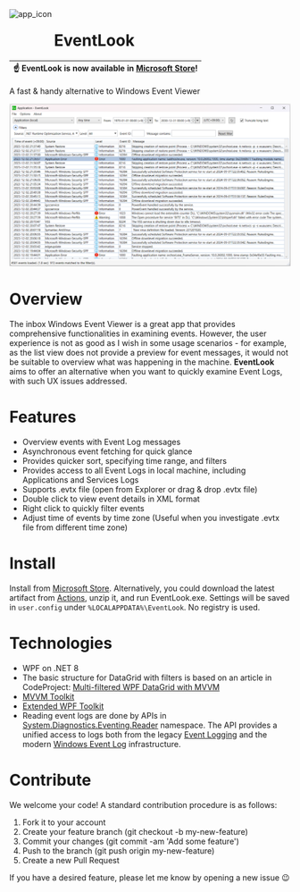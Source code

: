 <img align="left" width="80" height="80" src="https://user-images.githubusercontent.com/16055659/169651886-f53360a0-ccad-49f0-8c68-d8f0d5306ecc.png" alt="app_icon">

# EventLook

| :point_up: EventLook is now available in [Microsoft Store](https://www.microsoft.com/store/apps/9NJV5FQ089Z0)! |
|-----|

A fast & handy alternative to Windows Event Viewer

![screenshot](/Screenshot-1.png)

# Overview
The inbox Windows Event Viewer is a great app that provides comprehensive functionalities in examining events. However, the user experience is not as good as I wish in some usage scenarios - for example, as the list view does not provide a preview for event messages, it would not be suitable to overview what was happening in the machine. 
**EventLook** aims to offer an alternative when you want to quickly examine Event Logs, with such UX issues addressed. 

# Features
- Overview events with Event Log messages
- Asynchronous event fetching for quick glance
- Provides quicker sort, specifying time range, and filters
- Provides access to all Event Logs in local machine, including Applications and Services Logs
- Supports .evtx file (open from Explorer or drag & drop .evtx file)
- Double click to view event details in XML format
- Right click to quickly filter events
- Adjust time of events by time zone (Useful when you investigate .evtx file from different time zone)

# Install
Install from [Microsoft Store](https://www.microsoft.com/store/apps/9NJV5FQ089Z0).
Alternatively, you could download the latest artifact from [Actions](https://github.com/kmaki565/EventLook/actions), unzip it, and run EventLook.exe. Settings will be saved in `user.config` under `%LOCALAPPDATA%\EventLook`. No registry is used.

# Technologies
- WPF on .NET 8
- The basic structure for DataGrid with filters is based on an article in CodeProject: [Multi-filtered WPF DataGrid with MVVM](https://www.codeproject.com/Articles/442498/Multi-filtered-WPF-DataGrid-with-MVVM)
- [MVVM Toolkit](https://learn.microsoft.com/en-us/dotnet/communitytoolkit/mvvm/)
- [Extended WPF Toolkit](https://github.com/xceedsoftware/wpftoolkit)
- Reading event logs are done by APIs in [System.Diagnostics.Eventing.Reader](https://docs.microsoft.com/en-us/dotnet/api/system.diagnostics.eventing.reader?view=netframework-4.8) namespace. The API provides a unified access to logs both from the legacy [Event Logging](https://docs.microsoft.com/en-us/windows/win32/eventlog/event-logging) and the modern [Windows Event Log](https://docs.microsoft.com/en-us/windows/win32/wes/windows-event-log) infrastructure.

# Contribute
We welcome your code! A standard contribution procedure is as follows:
1. Fork it to your account
1. Create your feature branch (git checkout -b my-new-feature)
1. Commit your changes (git commit -am 'Add some feature')
1. Push to the branch (git push origin my-new-feature)
1. Create a new Pull Request

If you have a desired feature, please let me know by opening a new issue :wink: